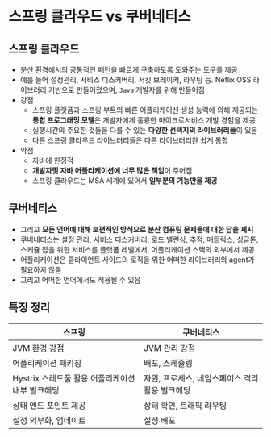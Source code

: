 # 스프링 클라우드 vs 쿠버네티스

## 스프링 클라우드

* 분산 환경에서의 공통적인 패턴을 빠르게 구축하도록 도와주는 도구를 제공
* 예를 들어 설정관리, 서비스 디스커버리, 서킷 브레이커, 라우팅 등. Neflix OSS 라이브러리 기반으로 만들어졌으며, `Java` 개발자를 위해 만들어짐
* 강점
  * 스프링 플랫폼과 스프링 부트의 빠른 어플리케이션 생성 능력에 의해 제공되는 **통합 프로그래밍 모델**은 개발자에게 훌륭한 마이크로서비스 개발 경험을 제공
  * 실행시간의 주요한 것들을 다룰 수 있는 **다양한 선택지의 라이브러리들**이 있음
  * 다른 스프링 클라우드 라이브러리들은 다른 라이브러리완 쉽게 통합
* 약점
  * 자바에 한정적
  * **개발자및 자바 어플리케이션에 너무 많은 책임**이 주어짐
  * 스프링 클라우드는 MSA 세계에 있어서 **일부분의 기능만을 제공**



## 쿠버네티스

* 그리고 **모든 언어에 대해 보편적인 방식으로 분산 컴퓨팅 문제들에 대한 답을 제시**
* 쿠버네티스는 설정 관리, 서비스 디스커버리, 로드 밸런싱, 추적, 매트릭스, 싱글톤, 스케쥴 잡을 위한 서비스를 플랫폼 레벨에서, 어플리케이션 스택의 외부에서 제공
* 어플리케이션은 클라이언트 사이드의 로직을 위한 어떠한 라이브러리와 agent가 필요하지 않음
* 그리고 어떠한 언어에서도 적용될 수 있음



## 특징 정리

| 스프링                                           | 쿠버네티스                                      |
| ------------------------------------------------ | ----------------------------------------------- |
| JVM 환경 강점                                    | JVM 관리 강점                                   |
| 어플리케이션 패키징                              | 배포, 스케쥴링                                  |
| Hystrix 스레드풀 활용 어플리케이션 내부 벌크헤딩 | 자원, 프로세스, 네임스페이스 격리 활용 벌크헤딩 |
| 상태 엔드 포인트 제공                            | 상태 확인, 트래픽 라우팅                        |
| 설정 외부화, 업데이트                            | 설정 배포                                       |